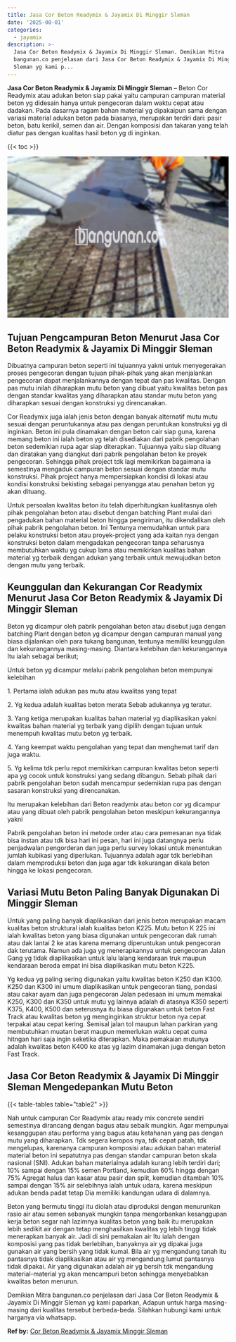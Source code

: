 ```yaml
---
title: Jasa Cor Beton Readymix & Jayamix Di Minggir Sleman
date: '2025-08-01'
categories:
  - jayamix
description: >-
  Jasa Cor Beton Readymix & Jayamix Di Minggir Sleman. Demikian Mitra
  bangunan.co penjelasan dari Jasa Cor Beton Readymix & Jayamix Di Minggir
  Sleman yg kami p...
---
```


**Jasa Cor Beton Readymix & Jayamix Di Minggir Sleman** – Beton Cor Readymix atau adukan beton siap pakai yaitu campuran campuran material beton yg didesain hanya untuk pengecoran dalam waktu cepat atau dadakan. Pada dasarnya ragam bahan material yg dipakaipun sama dengan variasi material adukan beton pada biasanya, merupakan terdiri dari: pasir beton, batu kerikil, semen dan air. Dengan komposisi dan takaran yang telah diatur pas dengan kualitas hasil beton yg di inginkan.

{{< toc >}}

![Jasa Cor Beton Readymix & Jayamix Di Minggir Sleman](/images/jasa-cor-readymix-21.png)

## Tujuan Pengcampuran Beton Menurut Jasa Cor Beton Readymix & Jayamix Di Minggir Sleman

Dibuatnya campuran beton seperti ini tujuannya yakni untuk menyegerakan proses pengecoran dengan tujuan pihak-pihak yang akan menjalankan pengecoran dapat menjalankannya dengan tepat dan pas kwalitas. Dengan pas mutu inilah diharapkan mutu beton yang dibuat yaitu kwalitas beton pas dengan standar kwalitas yang diharapkan atau standar mutu beton yang diharapkan sesuai dengan konstruksi yg direncanakan.

Cor Readymix juga ialah jenis beton dengan banyak alternatif mutu mutu sesuai dengan peruntukannya atau pas dengan peruntukan konstruksi yg di inginkan. Beton ini pula dinamakan dengan beton cair siap guna, karena memang beton ini ialah beton yg telah disediakan dari pabrik pengolahan beton sedemikian rupa agar siap diterapkan. Tujuannya yaitu siap dituang dan diratakan yang diangkut dari pabrik pengolahan beton ke proyek pengecoran. Sehingga pihak project tdk lagi memikirkan bagaimana ia semestinya mengaduk campuran beton sesuai dengan standar mutu konstruksi. Pihak project hanya mempersiapkan kondisi di lokasi atau kondisi konstruksi bekisting sebagai penyangga atau penahan beton yg akan dituang.

Untuk persoalan kwalitas beton itu telah diperhitungkan kualitasnya oleh pihak pengolahan beton atau disebut dengan batching Plant mulai dari pengadukan bahan material beton hingga pengiriman, itu dikendalikan oleh pihak pabrik pengolahan beton. Ini Tentunya memudahkan untuk para pelaku konstruksi beton atau proyek-project yang ada kaitan nya dengan konstruksi beton dalam mengadakan pengecoran tanpa seharusnya membutuhkan waktu yg cukup lama atau memikirkan kualitas bahan material yg terbaik dengan adukan yang terbaik untuk mewujudkan beton dengan mutu yang terbaik.

## Keunggulan dan Kekurangan Cor Readymix Menurut Jasa Cor Beton Readymix & Jayamix Di Minggir Sleman

Beton yg dicampur oleh pabrik pengolahan beton atau disebut juga dengan batching Plant dengan beton yg dicampur dengan campuran manual yang biasa dijalankan oleh para tukang bangunan, tentunya memiliki keunggulan dan kekurangannya masing-masing. Diantara kelebihan dan kekurangannya Itu ialah sebagai berikut;

Untuk beton yg dicampur melalui pabrik pengolahan beton mempunyai kelebihan

1\. Pertama ialah adukan pas mutu atau kwalitas yang tepat

2\. Yg kedua adalah kualitas beton merata Sebab adukannya yg teratur.

3\. Yang ketiga merupakan kualitas bahan material yg diaplikasikan yakni kwalitas bahan material yg terbaik yang dipilih dengan tujuan untuk menempuh kwalitas mutu beton yg terbaik.

4\. Yang keempat waktu pengolahan yang tepat dan menghemat tarif dan juga waktu.

5\. Yg kelima tdk perlu repot memikirkan campuran kwalitas beton seperti apa yg cocok untuk konstruksi yang sedang dibangun. Sebab pihak dari pabrik pengolahan beton sudah mencampur sedemikian rupa pas dengan sasaran konstruksi yang direncanakan.

Itu merupakan kelebihan dari Beton readymix atau beton cor yg dicampur atau yang dibuat oleh pabrik pengolahan beton meskipun kekurangannya yakni

Pabrik pengolahan beton ini metode order atau cara pemesanan nya tidak bisa instan atau tdk bisa hari ini pesan, hari ini juga datangnya perlu penjadwalan pengorderan dan juga perlu survey lokasi untuk menentukan jumlah kubikasi yang diperlukan. Tujuannya adalah agar tdk berlebihan dalam memproduksi beton dan juga agar tdk kekurangan dikala beton hingga ke lokasi pengecoran.

## Variasi Mutu Beton Paling Banyak Digunakan Di Minggir Sleman

Untuk yang paling banyak diaplikasikan dari jenis beton merupakan macam kualitas beton struktural ialah kualitas beton K225. Mutu beton K 225 ini ialah kwalitas beton yang biasa digunakan untuk pengecoran dak rumah atau dak lantai 2 ke atas karena memang diperuntukan untuk pengecoran dak terutama. Namun ada juga yg menerapkannya untuk pengecoran Jalan Gang yg tidak diaplikasikan untuk lalu lalang kendaraan truk maupun kendaraan beroda empat ini bisa diaplikasikan mutu beton K225.

Yg kedua yg paling sering digunakan yaitu kwalitas beton K250 dan K300. K250 dan K300 ini umum diaplikasikan untuk pengecoran tiang, pondasi atau cakar ayam dan juga pengecoran Jalan pedesaan ini umum memakai K250, K300 dan K350 untuk mutu yg lainnya adalah di atasnya K350 seperti K375, K400, K500 dan seterusnya itu biasa digunakan untuk beton Fast Track atau kwalitas beton yg menginginkan struktur beton nya cepat terpakai atau cepat kering. Semisal jalan tol maupun lahan parkiran yang membutuhkan muatan berat maupun memerlukan waktu cepat cuma hitngan hari saja ingin seketika diterapkan. Maka pemakaian mutunya adalah kwalitas beton K400 ke atas yg lazim dinamakan juga dengan beton Fast Track.

## Jasa Cor Beton Readymix & Jayamix Di Minggir Sleman Mengedepankan Mutu Beton

{{< table-tables table="table2" >}}

Nah untuk campuran Cor Readymix atau ready mix concrete sendiri semestinya dirancang dengan bagus atau sebaik mungkin. Agar mempunyai kesanggupan atau performa yang bagus atau ketahanan yang pas dengan mutu yang diharapkan. Tdk segera keropos nya, tdk cepat patah, tdk mengelupas, karenanya campuran komposisi atau adukan bahan material material beton ini sepatutnya pas dengan standar campuran beton skala nasional (SNI). Adukan bahan materialnya adalah kurang lebih terdiri dari; 10% sampai dengan 15% semen Portland, kemudian 60% hingga dengan 75% Agregat halus dan kasar atau pasir dan split, kemudian ditambah 10% sampai dengan 15% air selebihnya ialah untuk udara, karena meskipun adukan benda padat tetap Dia memiliki kandungan udara di dalamnya.

Beton yang bermutu tinggi itu diolah atau diproduksi dengan menurunkan rasio air atau semen sebanyak mungkin tanpa mengorbankan kesanggupan kerja beton segar nah lazimnya kualitas beton yang baik itu merupakan lebih sedikit air dengan tetap menghasilkan kwalitas yg lebih tinggi tidak menerapkan banyak air. Jadi di sini pemakaian air Itu ialah dengan komposisi yang pas tidak berlebihan, banyaknya air yg dipakai juga gunakan air yang bersih yang tidak kumal. Bila air yg mengandung tanah itu pantasnya tidak diaplikasikan atau air yg mengandung lumut pantasnya tidak dipakai. Air yang digunakan adalah air yg bersih tdk mengandung material-material yg akan mencampuri beton sehingga menyebabkan kwalitas beton menurun.

Demikian Mitra bangunan.co penjelasan dari Jasa Cor Beton Readymix & Jayamix Di Minggir Sleman yg kami paparkan, Adapun untuk harga masing-masing dari kualitas tersebut berbeda-beda. Silahkan hubungi kami untuk harganya via whatsapp.

**Ref by:** [Cor Beton Readymix & Jayamix Minggir Sleman](https://id.wikipedia.org/wiki/Cor)
